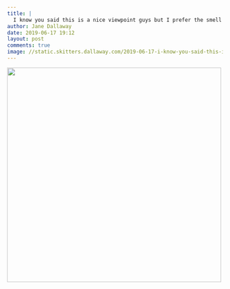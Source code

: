 ```yaml
---
title: |
  I know you said this is a nice viewpoint guys but I prefer the smell of the woodland creatures to be honest...
author: Jane Dallaway
date: 2019-06-17 19:12
layout: post
comments: true
image: //static.skitters.dallaway.com/2019-06-17-i-know-you-said-this-is-a-nice-viewpoint-guys-but-i-prefer-the-smell-of-the-woodland-creatures-to-be-honest-thumb-1-IMG-9421.JPG
---
```


<div>
        <a href="//static.skitters.dallaway.com/2019-06-17-i-know-you-said-this-is-a-nice-viewpoint-guys-but-i-prefer-the-smell-of-the-woodland-creatures-to-be-honest-fullsize-1-IMG-9421.JPG">
          <img src="//static.skitters.dallaway.com/2019-06-17-i-know-you-said-this-is-a-nice-viewpoint-guys-but-i-prefer-the-smell-of-the-woodland-creatures-to-be-honest-thumb-1-IMG-9421.JPG" width="500" height="500"/>
        </a>
      </div>


  
      